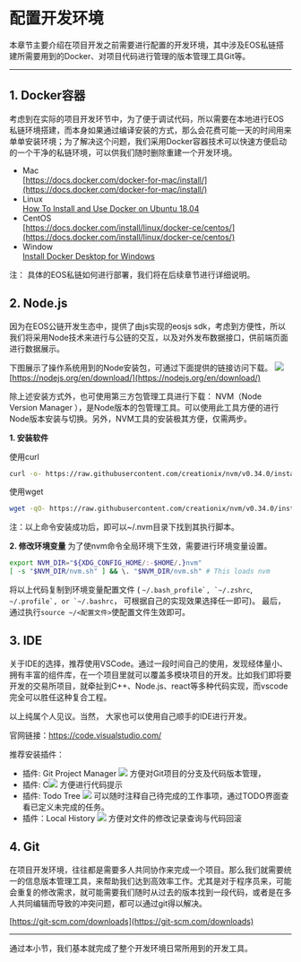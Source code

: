 # 配置开发环境

本章节主要介绍在项目开发之前需要进行配置的开发环境，其中涉及EOS私链搭建所需要用到的Docker、对项目代码进行管理的版本管理工具Git等。

----
## 1. Docker容器
考虑到在实际的项目开发环节中，为了便于调试代码，所以需要在本地进行EOS私链环境搭建，而本身如果通过编译安装的方式，那么会花费可能一天的时间用来单单安装环境；为了解决这个问题，我们采用Docker容器技术可以快速方便启动的一个干净的私链环境，可以供我们随时删除重建一个开发环境。

- Mac  
	[https://docs.docker.com/docker-for-mac/install/](https://docs.docker.com/docker-for-mac/install/)
- Linux  
	[How To Install and Use Docker on Ubuntu 18.04](https://www.digitalocean.com/community/tutorials/how-to-install-and-use-docker-on-ubuntu-18-04)
- CentOS  
	[https://docs.docker.com/install/linux/docker-ce/centos/](https://docs.docker.com/install/linux/docker-ce/centos/)
- Window  
	[Install Docker Desktop for Windows](https://docs.docker.com/docker-for-windows/)  

注： 具体的EOS私链如何进行部署，我们将在后续章节进行详细说明。

## 2. Node.js
因为在EOS公链开发生态中，提供了由js实现的eosjs sdk，考虑到方便性，所以我们将采用Node技术来进行与公链的交互，以及对外发布数据接口，供前端页面进行数据展示。

下图展示了操作系统用到的Node安装包，可通过下面提供的链接访问下载。
![](http://image.chaindesk.cn/2019-02-26-092443.jpg)
[https://nodejs.org/en/download/](https://nodejs.org/en/download/)

除上述安装方式外，也可使用第三方包管理工具进行下载：
NVM（Node Version Manager ），是Node版本的包管理工具。可以使用此工具方便的进行Node版本安装与切换。另外，NVM工具的安装极其方便，仅需两步。

**1. 安装软件**

使用curl
```bash
curl -o- https://raw.githubusercontent.com/creationix/nvm/v0.34.0/install.sh | bash

```
使用wget
```bash
wget -qO- https://raw.githubusercontent.com/creationix/nvm/v0.34.0/install.sh | bash
```

注：以上命令安装成功后，即可以~/.nvm目录下找到其执行脚本。

**2. 修改环境变量**
为了使nvm命令全局环境下生效，需要进行环境变量设置。
```bash
export NVM_DIR="${XDG_CONFIG_HOME/:-$HOME/.}nvm"
[ -s "$NVM_DIR/nvm.sh" ] && \. "$NVM_DIR/nvm.sh" # This loads nvm
```
将以上代码复制到环境变量配置文件 ( ``~/.bash_profile`, `~/.zshrc``, ``~/.profile`, or `~/.bashrc``， 可根据自己的实现效果选择任一即可)。
最后，通过执行`source ~/<配置文件>`使配置文件生效即可。

## 3. IDE
关于IDE的选择，推荐使用VSCode。通过一段时间自己的使用，发现经体量小、拥有丰富的组件库，在一个项目里就可以覆盖多模块项目的开发。比如我们即将要开发的交易所项目，就牵扯到C++、Node.js、react等多种代码实现，而vscode完全可以胜任这种复合工程。

以上纯属个人见议。当然， 大家也可以使用自己顺手的IDE进行开发。

官网链接：https://code.visualstudio.com/

推荐安装插件：
- 插件: Git Project Manager
	![](http://cdn.hackdapp.com/2019-03-16-073145.jpg)
	方便对Git项目的分支及代码版本管理，
- 插件: C![](DraggedImage.png)
	方便进行代码提示
- 插件: Todo Tree
	![](DraggedImage-1.png)
	可以随时注释自己待完成的工作事项，通过TODO界面查看已定义未完成的任务。
- 插件：Local History
	![](DraggedImage-2.png)
	方便对文件的修改记录查询与代码回滚


## 4. Git
在项目开发环境，往往都是需要多人共同协作来完成一个项目。那么我们就需要统一的信息版本管理工具，来帮助我们达到高效率工作。尤其是对于程序员来，可能会重复的修改需求，就可能需要我们随时从过去的版本找到一段代码，或者是在多人共同编辑而导致的冲突问题，都可以通过git得以解决。

[https://git-scm.com/downloads](https://git-scm.com/downloads)

----
通过本小节，我们基本就完成了整个开发环境日常所用到的开发工具。
